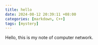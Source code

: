 ```yaml
---
title: hello
date: 2024-08-12 20:39:11 +08:00
categories: [markdown, C++]
tags: [mystery]
---
```

Hello, this is my note of computer network.